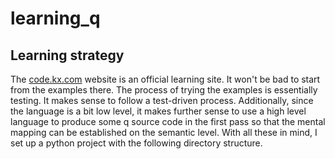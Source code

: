 # learning_q

## Learning strategy
The [code.kx.com](https://code.kx.com) website is an official learning site. It won't be bad to start from the examples there. The process of
trying the examples is essentially testing. It makes sense to follow a test-driven process. Additionally, since the
language is a bit low level, it makes further sense to use a high level language to produce some q source code in the
first pass so that the mental mapping can be established on the semantic level. With all these in mind, I set up a
python project with the following directory structure. 